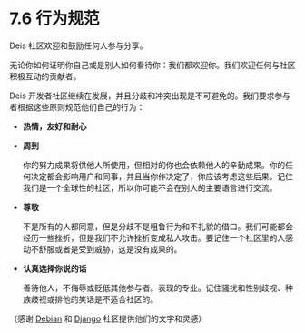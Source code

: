 # 7.6 行为规范

Deis 社区欢迎和鼓励任何人参与分享。

无论你如何证明你自己或是别人如何看待你：我们都欢迎你。我们欢迎任何与社区积极互动的贡献者。

Deis 开发者社区继续在发展，并且分歧和冲突出现是不可避免的。我们要求参与者根据这些原则规范他们自己的行为：

 - **热情，友好和耐心**
 - **周到**
 
   你的努力成果将供他人所使用，但相对的你也会依赖他人的辛勤成果。你的任何决定都会影响用户和同事，并且当你作决定了，你应该考虑这些后果。记住我们是一个全球性的社区，所以你可能不会在别人的主要语言进行交流。

 - **尊敬**

   不是所有的人都同意，但是分歧不是粗鲁行为和不礼貌的借口。我们可能都会经历一些挫折，但是我们不允许挫折变成私人攻击。要记住一个社区里的人感动不舒服或者是受到威胁，这是没有成果的。
   
 - **认真选择你说的话**

   善待他人，不侮辱或贬低其他参与者。表现的专业。记住骚扰和性别歧视、种族歧视或排他的笑话是不适合社区的。
   
   
（感谢 [Debian][1] 和 [Django][2] 社区提供他们的文字和灵感）   
  


  [1]: http://www.debian.org/intro/diversity
  [2]: https://www.djangoproject.com/conduct/